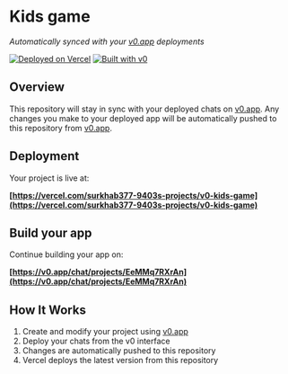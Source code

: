 # Kids game

*Automatically synced with your [v0.app](https://v0.app) deployments*

[![Deployed on Vercel](https://img.shields.io/badge/Deployed%20on-Vercel-black?style=for-the-badge&logo=vercel)](https://vercel.com/surkhab377-9403s-projects/v0-kids-game)
[![Built with v0](https://img.shields.io/badge/Built%20with-v0.app-black?style=for-the-badge)](https://v0.app/chat/projects/EeMMq7RXrAn)

## Overview

This repository will stay in sync with your deployed chats on [v0.app](https://v0.app).
Any changes you make to your deployed app will be automatically pushed to this repository from [v0.app](https://v0.app).

## Deployment

Your project is live at:

**[https://vercel.com/surkhab377-9403s-projects/v0-kids-game](https://vercel.com/surkhab377-9403s-projects/v0-kids-game)**

## Build your app

Continue building your app on:

**[https://v0.app/chat/projects/EeMMq7RXrAn](https://v0.app/chat/projects/EeMMq7RXrAn)**

## How It Works

1. Create and modify your project using [v0.app](https://v0.app)
2. Deploy your chats from the v0 interface
3. Changes are automatically pushed to this repository
4. Vercel deploys the latest version from this repository

